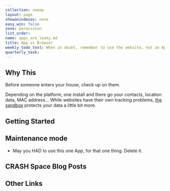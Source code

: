 ```yaml
---
collection: sweep
layout: page
showonindexas: none
easy_win: false
zone: permission
list_order:
name: apps_are_leaky.md
title: App vs Browser
weekly_todo_text: When in doubt, remember to use the website, not an App.
quarterly_task:
---
```

## Why This
Before someone enters your house, check up on them.

Depending on the platform, one install and there go your contacts, location data, MAC address... While websites have their own tracking problems, [the sandbox](https://www.howtogeek.com/169139/sandboxes-explained-how-theyre-already-protecting-you-and-how-to-sandbox-any-program/) protects your data a little bit more.

## Getting Started

## Maintenance mode

- May you HAD to use this one App, for that one thing. Delete it.

## CRASH Space Blog Posts

## Other Links
